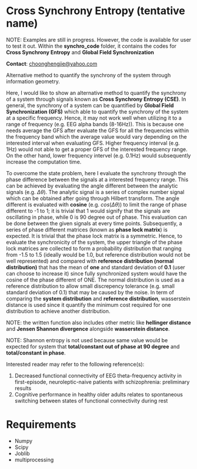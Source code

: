 # Cross Synchrony Entropy (tentative name)
NOTE: Examples are still in progress. However, the code is available for user to test it out. Within the **synchro_code** folder, it contains the codes for **Cross Synchrony Entropy** and **Global Field Synchronization**

**Contact**: choonghengjie@yahoo.com

Alternative method to quantify the synchrony of the system through information geometry.

Here, I would like to show an alternative method to quantify the synchrony of a system through signals known as **Cross Synchrony Entropy (CSE)**. In general, the synchrony of a system can be quantified by **Global Field Synchronization (GFS)** which able to quantify the synchrony of the system at a specific frequency. Hence, it may not work well when utilizing it to a range of frequency (e.g. EEG alpha bands (8-16Hz)). This is because one needs average the GFS after evaluate the GFS for all the frequencies within the frequency band which the average value would vary depending on the interested interval when evaluating GFS. Higher frequency interval (e.g. 1Hz) would not able to get a proper GFS of the interested frequency range. On the other hand, lower frequency intervel (e.g. 0.1Hz) would subsequently increase the computation time. 

To overcome the state problem, here I evaluate the synchrony through the phase difference between the signals at a interested frequency range. This can be achieved by evaluating the angle different between the analytic signals (e.g. $`\Delta \theta`$). The analytic signal is a series of complex number signal which can be obtained after going through Hilbert transform. The angle different is evaluated with **cosine** (e.g. $`cos(\Delta \theta)`$) to limit the range of phase different to -1 to 1; it is trivial that 1 would signify that the signals are oscillating in phase, while 0 is 90 degree out of phase. This evaluation can be done between the given signals at every time points. Subsequently, a series of phase different matrices (known as **phase lock matrix**) is expected. It is trivial that the phase lock matrix is a symmetric. Hence, to evaluate the synchronicity of the system, the upper triangle of the phase lock matrices are collected to form a probability distribution that ranging from -1.5 to 1.5 (ideally would be 1.0, but reference distribution would not be well represented) and compared with **reference distribution (normal distribution)** that has the mean of **one** and standard deviation of **0.1** (user can choose to increase it) since fully synchronized system would have the cosine of the phase different of ONE. The normal distribution is used as a reference distribution to allow small discrepency tolerance (e.g. small standard deviation of 0.1) that may be caused by the noise. In term of comparing the **system distribution** and **reference distribution**, wasserstein distance is used since it quantify the minimum cost required for one distribution to achieve another distribution. 

NOTE: the written function also includes other metric like **hellinger distance** and **Jensen Shannon divergence** alongside **wasserstein distance**. 

NOTE: Shannon entropy is not used because same value would be expected for system that **total/constant out of phase at 90 degree** and **total/constant in phase**. 


Interested reader may refer to the following reference(s):
1. Decreased functional connectivity of EEG theta-frequency activity in first-episode, neuroleptic-naive patients with schizophrenia: preliminary results
2. Cognitive performance in healthy older adults relates to spontaneous switching between states of functional connectivity during rest

# Requirements
* Numpy
* Scipy
* Joblib
* multiprocessing

